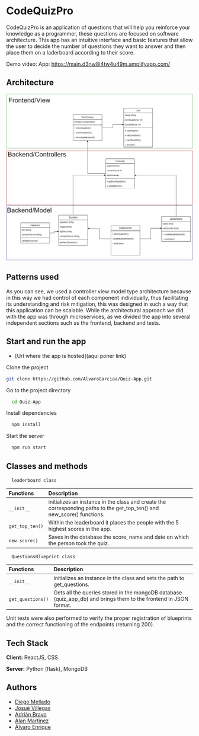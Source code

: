 # CodeQuizPro

CodeQuizPro is an application of questions that will help you reinforce your knowledge as a programmer, these questions are focused on software architecture. This app has an intuitive interface and basic features that allow the user to decide the number of questions they want to answer and then place them on a laderboard according to their score. 

Demo video: 
App: https://main.d3nw8l4tw4u49m.amplifyapp.com/

## Architecture

![App Screenshot](https://github.com/AlvaroGarciaa/Quiz-App/blob/main/Assets/Architecture.jpeg)

## Patterns used

As you can see, we used a controller view model type architecture because in this way we had control of each component individually, thus facilitating its understanding and risk mitigation, this was designed in such a way that this application can be scalable.
While the architectural approach we did with the app was through microservices, as we divided the app into several independent sections such as the frontend, backend and tests.

## Start and run the app

- [Url where the app is hosted](aqui poner link)

Clone the project

```bash
git clone https://github.com/AlvaroGarciaa/Quiz-App.git
```

Go to the project directory

```bash
  cd Quiz-App
```

Install dependencies

```bash
  npm install
```

Start the server

```bash
  npm run start
```

## Classes and methods

```http
  leaderboard class
```

| Functions | Description |
| :-------- |:----------- |
|`__init__`     |initializes an instance in the class and create the corresponding paths to the get_top_ten() and new_score() functions.|
| `get_top_ten()`|Within the leaderboard it places the people with the 5 highest scores in the app.|
|`new score()`   |Saves in the database the score, name and date on which the person took the quiz.|

```http
  QuestionsBlueprint class
```

| Functions | Description |
| :-------- |:----------- |
|`__init__` |initializes an instance in the class and sets the path to get_questions.|
|`get_questions()` |Gets all the queries stored in the mongoDB database (quiz_app_db) and brings them to the frontend in JSON format.|

Unit tests were also performed to verify the proper registration of blueprints and the correct functioning of the endpoints (returning 200).

## Tech Stack

**Client:** ReactJS, CSS

**Server:** Python (flask), MongoDB

## Authors

- [Diego Mellado](https://github.com/m3llad0)
- [Josué Villegas](https://github.com/JosueBVN)
- [Adrián Bravo](https://github.com/Adrian101-hnd)
- [Alan Martinez](https://github.com/AlanSaid1)
- [Álvaro Enrique](https://github.com/AlvaroGarciaa)


